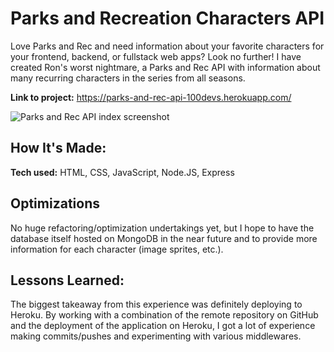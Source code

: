 # Parks and Recreation Characters API
Love Parks and Rec and need information about your favorite characters for your frontend, backend, or fullstack web apps? Look no further! I have created Ron's worst nightmare, a Parks and Rec API with information about many recurring characters in the series from all seasons. 

**Link to project:** https://parks-and-rec-api-100devs.herokuapp.com/

![Parks and Rec API index screenshot](https://ibb.co/Czsj89p)

## How It's Made:

**Tech used:** HTML, CSS, JavaScript, Node.JS, Express

## Optimizations

No huge refactoring/optimization undertakings yet, but I hope to have the database itself hosted on MongoDB in the near future and to provide more information for each character (image sprites, etc.).

## Lessons Learned:

The biggest takeaway from this experience was definitely deploying to Heroku. By working with a combination of the remote repository on GitHub and the deployment of the application on Heroku, I got a lot of experience making commits/pushes and experimenting with various middlewares. 
